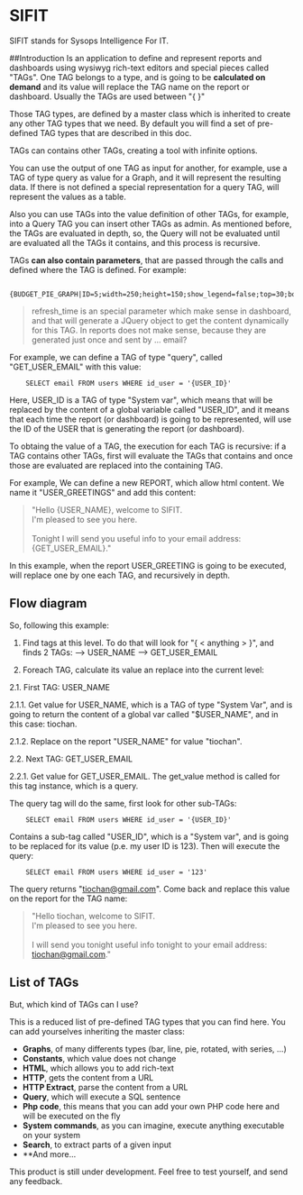 # SIFIT
SIFIT stands for Sysops Intelligence For IT.


##Introduction
Is an application to define and represent reports and dashboards using wysiwyg rich-text editors and special pieces called "TAGs". One TAG belongs to a type, and is going to be **calculated on demand** and its value will replace the TAG name on the report or dashboard. Usually the TAGs are used between "{ }"

Those TAG types, are defined by a master class which is inherited to create any other TAG types that we need.
By default you will find a set of pre-defined TAG types that are described in this doc.

TAGs can contains other TAGs, creating a tool with infinite options.

You can use the output of one TAG as input for another, for example, use a TAG of type query as value for a Graph, and it will represent the resulting data. If there is not defined a special representation for a query TAG, will represent the values as a table.

Also you can use TAGs into the value definition of other TAGs, for example, into a Query TAG you can insert other TAGs as admin. As mentioned before, the TAGs are evaluated in depth, so, the Query will not be evaluated until are evaluated all the TAGs it contains, and this process is recursive.

TAGs **can also contain parameters**, that are passed through the calls and defined where the TAG is defined. For example:
```
	{BUDGET_PIE_GRAPH|ID=5;width=250;height=150;show_legend=false;top=30;bottom=30;left=30;right=30;refresh_time=9}
```
> refresh_time is an special parameter which make sense in dashboard, and that will generate a JQuery object to get the content dynamically for this TAG. In reports does not make sense, because they are generated just once and sent by ... email?

For example, we can define a TAG of type "query", called "GET_USER_EMAIL" with this value:
```
	SELECT email FROM users WHERE id_user = '{USER_ID}'
```
Here, USER_ID is a TAG of type "System var", which means that will be replaced by the content of a global variable called "USER_ID", and it means that each time the report (or dashboard) is going to be represented, will use the ID of the USER that is generating the report (or dashboard).

To obtaing the value of a TAG, the execution for each TAG is recursive: if a TAG contains other TAGs, first will evaluate the TAGs that contains and once those are evaluated are replaced into the containing TAG.

For example,
We can define a new REPORT, which allow html content. We name it "USER_GREETINGS" and add this content:

>	"Hello {USER_NAME}, welcome to SIFIT.<br>
>	 I'm pleased to see you here. <br>
>	 <br>
>	 Tonight I will send you useful info to your email address: {GET_USER_EMAIL}."

In this example, when the report USER_GREETING is going to be executed, will replace one by one each TAG, and recursively in depth.

## Flow diagram
So, following this example:
1. Find tags at this level. To do that will look for "{ < anything > }", and finds 2 TAGs:
--> USER_NAME
--> GET_USER_EMAIL

2. Foreach TAG, calculate its value an replace into the current level:

2.1. First TAG: USER_NAME

2.1.1. Get value for USER_NAME, which is a TAG of type "System Var", and is going to return the content of a global var called "$USER_NAME", and in this case: tiochan.

2.1.2. Replace on the report "USER_NAME" for value "tiochan".

2.2. Next TAG: GET_USER_EMAIL

2.2.1. Get value for GET_USER_EMAIL. The get_value method is called for this tag instance, which is a query.

The query tag will do the same, first look for other sub-TAGs:
```
	SELECT email FROM users WHERE id_user = '{USER_ID}'
```
Contains a sub-tag called "USER_ID", which is a "System var", and is going to be replaced for its value (p.e. my user ID is 123). Then will execute the query:
```
	SELECT email FROM users WHERE id_user = '123'
```
The query returns "tiochan@gmail.com". Come back and replace this value on the report for the TAG name:

>	"Hello tiochan, welcome to SIFIT.<br>
>	 I'm pleased to see you here. <br>
>	 <br>
>	 I will send you tonight useful info tonight to your email address: tiochan@gmail.com."


## List of TAGs
But, which kind of TAGs can I use?

This is a reduced list of pre-defined TAG types that you can find here.
You can add yourselves inheriting the master class:

- **Graphs**, of many differents types (bar, line, pie, rotated, with series, ...)
- **Constants**, which value does not change
- **HTML**, which allows you to add rich-text
- **HTTP**, gets the content from a URL
- **HTTP Extract**, parse the content from a URL
- **Query**, which will execute a SQL sentence
- **Php code**, this means that you can add your own PHP code here and will be executed on the fly
- **System commands**, as you can imagine, execute anything executable on your system
- **Search**, to extract parts of a given input
- **And more...


This product is still under development. Feel free to test yourself, and send any feedback.
